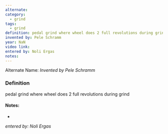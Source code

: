 ```yaml
---
alternate: 
category:
  - grind
tags:
  - grind
definition: pedal grind where wheel does 2 full revolutions during grind
invented by: Pele Schramm
year: NaN
video link: 
entered by: Noli Ergas
notes: 
---
```

Alternate Name: 
*Invented by Pele Schramm*

### Definition
pedal grind where wheel does 2 full revolutions during grind


#### Notes:
- 
*entered by: Noli Ergas*
